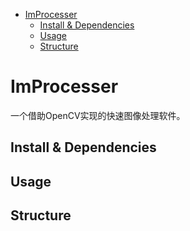 <!-- TOC -->

- [ImProcesser](#improcesser)
  - [Install \& Dependencies](#install--dependencies)
  - [Usage](#usage)
  - [Structure](#structure)

<!-- /TOC -->

# ImProcesser

一个借助OpenCV实现的快速图像处理软件。

## Install & Dependencies

## Usage

## Structure